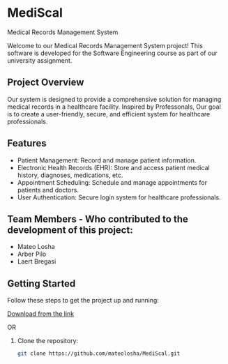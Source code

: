 # MediScal
Medical Records Management System

Welcome to our Medical Records Management System project! This software is developed for the Software Engineering course as part of our university assignment.

## Project Overview

Our system is designed to provide a comprehensive solution for managing medical records in a healthcare facility. Inspired by Professonals, Our goal is to create a user-friendly, secure, and efficient system for healthcare professionals.

## Features

- Patient Management: Record and manage patient information.
- Electronic Health Records (EHR): Store and access patient medical history, diagnoses, medications, etc.
- Appointment Scheduling: Schedule and manage appointments for patients and doctors.
- User Authentication: Secure login system for healthcare professionals.

## Team Members - Who contributed to the development of this project:

- Mateo Losha
- Arber Pilo
- Laert Bregasi

## Getting Started

Follow these steps to get the project up and running:


[Download from the link](https://www.example.com)

OR

1. Clone the repository:

   ```bash
   git clone https://github.com/mateolosha/MediScal.git
